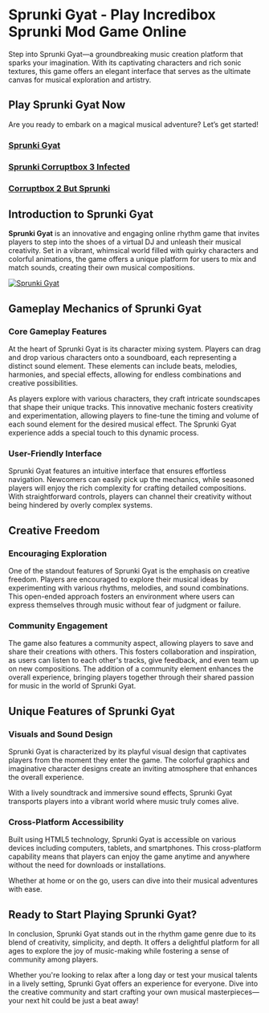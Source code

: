# Sprunki Gyat - Play Incredibox Sprunki Mod Game Online

Step into Sprunki Gyat—a groundbreaking music creation platform that sparks your imagination. With its captivating characters and rich sonic textures, this game offers an elegant interface that serves as the ultimate canvas for musical exploration and artistry.

## Play Sprunki Gyat Now
Are you ready to embark on a magical musical adventure? Let’s get started!

### [Sprunki Gyat](https://sprunkisinner.org/sprunki-gyat)
### [Sprunki Corruptbox 3 Infected](https://sprunkisinner.org/sprunki-corruptbox-3-infected-war)
### [Corruptbox 2 But Sprunki](https://sprunkisinner.org/corruptbox-2-but-sprunki)

## Introduction to Sprunki Gyat

**Sprunki Gyat** is an innovative and engaging online rhythm game that invites players to step into the shoes of a virtual DJ and unleash their musical creativity. Set in a vibrant, whimsical world filled with quirky characters and colorful animations, the game offers a unique platform for users to mix and match sounds, creating their own musical compositions. 


[![Sprunki Gyat](https://sprunkisinner.org/_nuxt/sprunki-gyat.DRuZe3Nd.webp)](https://sprunkisinner.org/sprunki-gyat)


## Gameplay Mechanics of Sprunki Gyat

### Core Gameplay Features

At the heart of Sprunki Gyat is its character mixing system. Players can drag and drop various characters onto a soundboard, each representing a distinct sound element. These elements can include beats, melodies, harmonies, and special effects, allowing for endless combinations and creative possibilities. 

As players explore with various characters, they craft intricate soundscapes that shape their unique tracks. This innovative mechanic fosters creativity and experimentation, allowing players to fine-tune the timing and volume of each sound element for the desired musical effect. The Sprunki Gyat experience adds a special touch to this dynamic process.

### User-Friendly Interface

Sprunki Gyat features an intuitive interface that ensures effortless navigation. Newcomers can easily pick up the mechanics, while seasoned players will enjoy the rich complexity for crafting detailed compositions. With straightforward controls, players can channel their creativity without being hindered by overly complex systems.

## Creative Freedom

### Encouraging Exploration

One of the standout features of Sprunki Gyat is the emphasis on creative freedom. Players are encouraged to explore their musical ideas by experimenting with various rhythms, melodies, and sound combinations. This open-ended approach fosters an environment where users can express themselves through music without fear of judgment or failure.

### Community Engagement

The game also features a community aspect, allowing players to save and share their creations with others. This fosters collaboration and inspiration, as users can listen to each other's tracks, give feedback, and even team up on new compositions. The addition of a community element enhances the overall experience, bringing players together through their shared passion for music in the world of Sprunki Gyat.

## Unique Features of Sprunki Gyat

### Visuals and Sound Design

Sprunki Gyat is characterized by its playful visual design that captivates players from the moment they enter the game. The colorful graphics and imaginative character designs create an inviting atmosphere that enhances the overall experience. 

With a lively soundtrack and immersive sound effects, Sprunki Gyat transports players into a vibrant world where music truly comes alive.

### Cross-Platform Accessibility

Built using HTML5 technology, Sprunki Gyat is accessible on various devices including computers, tablets, and smartphones. This cross-platform capability means that players can enjoy the game anytime and anywhere without the need for downloads or installations. 

Whether at home or on the go, users can dive into their musical adventures with ease.

##  Ready to Start Playing Sprunki Gyat?

In conclusion, Sprunki Gyat stands out in the rhythm game genre due to its blend of creativity, simplicity, and depth. It offers a delightful platform for all ages to explore the joy of music-making while fostering a sense of community among players. 

Whether you're looking to relax after a long day or test your musical talents in a lively setting, Sprunki Gyat offers an experience for everyone. Dive into the creative community and start crafting your own musical masterpieces—your next hit could be just a beat away!
